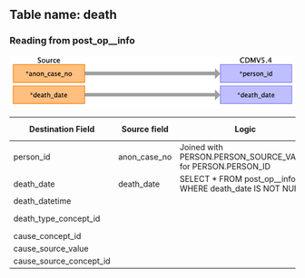 ## Table name: death

### Reading from post_op__info

![](md_files/image29.png)

| Destination Field | Source field | Logic | Comment field |
| --- | --- | --- | --- |
| person_id | anon_case_no | Joined with PERSON.PERSON_SOURCE_VALUE for PERSON.PERSON_ID |  |
| death_date | death_date | SELECT * FROM post_op__info WHERE death_date IS NOT NULL; |  |
| death_datetime |  |  |  |
| death_type_concept_id |  |  | 32879	Registry |
| cause_concept_id |  |  |  |
| cause_source_value |  |  |  |
| cause_source_concept_id |  |  |  |

